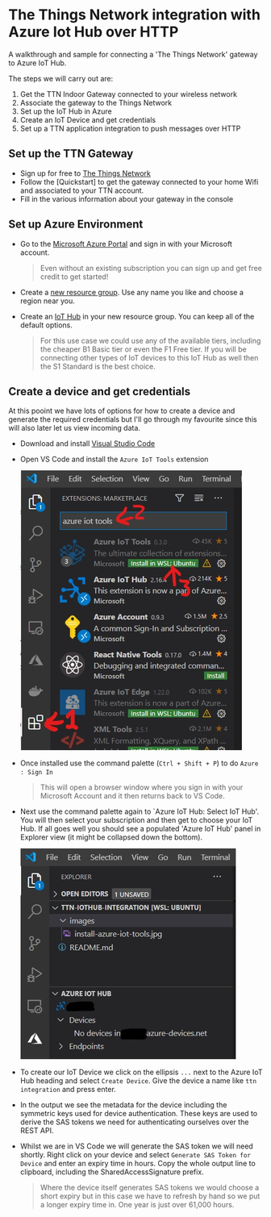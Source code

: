 # The Things Network integration with Azure Iot Hub over HTTP

A walkthrough and sample for connecting a 'The Things Network' gateway to Azure IoT Hub.

The steps we will carry out are:
1. Get the TTN Indoor Gateway connected to your wireless network
2. Associate the gateway to the Things Network
3. Set up the IoT Hub in Azure
4. Create an IoT Device and get credentials
5. Set up a TTN application integration to push messages over HTTP

## Set up the TTN Gateway

* Sign up for free to [The Things Network](https://account.thethingsnetwork.org/register)
* Follow the [Quickstart] to get the gateway connected to your home Wifi and associated to your TTN account.
* Fill in the various information about your gateway in the console

## Set up Azure Environment

* Go to the [Microsoft Azure Portal](https://portal.azure.com) and sign in with your Microsoft account.

    > Even without an existing subscription you can sign up and get free credit to get started!

* Create a [new resource group](https://portal.azure.com/#create/Microsoft.ResourceGroup). Use any name you like and choose a region near you.
* Create an [IoT Hub](https://portal.azure.com/#create/Microsoft.IotHub) in your new resource group. You can keep all of the default options.
    > For this use case we could use any of the available tiers, including the cheaper B1 Basic tier or even the F1 Free tier. If you will be connecting other types of IoT devices to this IoT Hub as well then the S1 Standard is the best choice.

## Create a device and get credentials

At this pooint we have lots of options for how to create a device and generate the required credentials but I'll go through my favourite since this will also later let us view incoming data.

* Download and install [Visual Studio Code](https://code.visualstudio.com/Download)
* Open VS Code and install the `Azure IoT Tools` extension

    ![picture](images/install-azure-iot-tools.jpg)

* Once installed use the command palette (`Ctrl + Shift + P`) to do `Azure : Sign In`

    > This will open a browser window where you sign in with your Microsoft Account and it then returns back to VS Code.

* Next use the command palette again to `Azure IoT Hub: Select IoT Hub'. You will then select your subscription and then get to choose your IoT Hub. If all goes well you should see a populated 'Azure IoT Hub' panel in Explorer view (it might be collapsed down the bottom).

    ![picture](images/select-iot-hub.jpg)

* To create our IoT Device we click on the ellipsis `...` next to the Azure IoT Hub heading and select `Create Device`. Give the device a name like `ttn integration` and press enter.

* In the output we see the metadata for the device including the symmetric keys used for device authentication. These keys are used to derive the SAS tokens we need for authenticating ourselves over the REST API.

* Whilst we are in VS Code we will generate the SAS token we will need shortly. Right click on your device and select `Generate SAS Token for Device` and enter an expiry time in hours. Copy the whole output line to clipboard, including the SharedAccessSignature prefix.

    > Where the device itself generates SAS tokens we would choose a short expiry but in this case we have to refresh by hand so we put a longer expiry time in. One year is just over 61,000 hours.